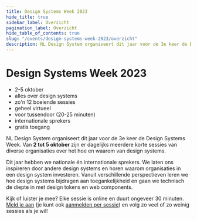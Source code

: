 ```yaml
---
title: Design Systems Week 2023
hide_title: true
sidebar_label: Overzicht
pagination_label: Overzicht
hide_table_of_contents: true
slug: "/events/design-systems-week-2023/overzicht"
description: NL Design System organiseert dit jaar voor de 3e keer de Design Systems Week. Van 2 tot 5 oktober zijn er dagelijks meerdere korte sessies van diverse organisaties over het hoe en waarom van design systems.
---
```


# Design Systems Week 2023

<div class="dsw-usps">

- 2-5 oktober
- alles over design systems
- zo'n 12 boeiende sessies
- geheel virtueel
- voor tussendoor (20-25 minuten)
- internationale sprekers
- gratis toegang

</div>

NL Design System organiseert dit jaar voor de 3e keer de Design Systems Week. Van **2 tot 5 oktober** zijn er dagelijks meerdere korte sessies van diverse organisaties over het hoe en waarom van design systems.

Dit jaar hebben we nationale én internationale sprekers. We laten ons inspireren door andere design systems en horen waarom organisaties in een design system investeren. Vanuit verschillende perspectieven leren we hoe design systems bijdragen aan toegankelijkheid en gaan we technisch de diepte in met design tokens en web components.

Kijk of luister je mee? Elke sessie is online en duurt ongeveer 30 minuten. [Meld je aan](https://www.gebruikercentraal.nl/agenda/design-systems-week-2023/#event-booking) (je kunt ook [aanmelden per sessie](https://www.gebruikercentraal.nl/design-systems-week)) en volg zo veel of zo weinig sessies als je wil!
